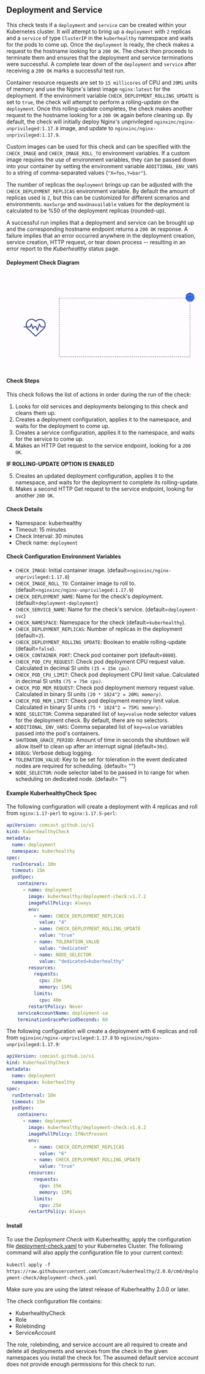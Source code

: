 ## Deployment and Service

This check tests if a `deployment` and `service` can be created within your Kubernetes cluster. It will attempt to bring up a `deployment` with `2` replicas and a `service` of type `ClusterIP` in the `kuberhealthy` namespace and waits for the pods to come up. Once the `deployment` is ready, the check makes a request to the hostname looking for a `200 OK`. The check then proceeds to terminate them and ensures that the deployment and service terminations were successful. A complete tear down of the `deployment` and `service` after receiving a `200 OK` marks a successful test run.

Container resource requests are set to `15 millicores` of CPU and `20Mi` units of memory and use the Nginx's latest image `nginx:latest` for the deployment. If the environment variable `CHECK_DEPLOYMENT_ROLLING_UPDATE` is set to `true`, the check will attempt to perform a rolling-update on the `deployment`. Once this rolling-update completes, the check makes another request to the hostname looking for a `200 OK` again before cleaning up. By default, the check will initially deploy Nginx's unprivileged `nginxinc/nginx-unprivileged:1.17.8` image, and update to `nginxinc/nginx-unprivileged:1.17.9`.

Custom images can be used for this check and can be specified with the `CHECK_IMAGE` and `CHECK_IMAGE_ROLL_TO` environment variables. If a custom image requires the use of environment variables, they can be passed down into your container by setting the environment variable `ADDITIONAL_ENV_VARS` to a string of comma-separated values (`"X=foo,Y=bar"`).

The number of replicas the `deployment` brings up can be adjusted with the `CHECK_DEPLOYMENT_REPLICAS` environment variable. By default the amount of replicas used is `2`, but this can be customized for different scenarios and environments. `maxSurge` and `maxUnavailable` values for the deployment is calculated to be %50 of the deployment replicas (rounded-up).

A successful run implies that a deployment and service can be brought up and the corresponding hostname endpoint returns a `200 OK` response. A failure implies that an error occurred anywhere in the deployment creation, service creation, HTTP request, or tear down process -- resulting in an error report to the _Kuberhealthy_ status page.

#### Deployment Check Diagram

![](../../images/kh-deployment-check.gif)

#### Check Steps

This check follows the list of actions in order during the run of the check:

1.  Looks for old services and deployments belonging to this check and cleans them up.
2.  Creates a deployment configuration, applies it to the namespace, and waits for the deployment to come up.
3.  Creates a service configuration, applies it to the namespace, and waits for the service to come up.
4.  Makes an HTTP Get request to the service endpoint, looking for a `200 OK`.

**IF ROLLING-UPDATE OPTION IS ENABLED**

5.  Creates an updated deployment configuration, applies it to the namespace, and waits for the deployment to complete its rolling-update.
6.  Makes a second HTTP Get request to the service endpoint, looking for another `200 OK`.

#### Check Details

- Namespace: kuberhealthy
- Timeout: 15 minutes
- Check Interval: 30 minutes
- Check name: `deployment`

#### Check Configuration Environment Variables

- `CHECK_IMAGE`: Initial container image. (default=`nginxinc/nginx-unprivileged:1.17.8`)
- `CHECK_IMAGE_ROLL_TO`: Container image to roll to. (default=`nginxinc/nginx-unprivileged:1.17.9`)
- `CHECK_DEPLOYMENT_NAME`: Name for the check's deployment. (default=`deployment-deployment`)
- `CHECK_SERVICE_NAME`: Name for the check's service. (default=`deployment-svc`)
- `CHECK_NAMESPACE`: Namespace for the check (default=`kuberhealthy`).
- `CHECK_DEPLOYMENT_REPLICAS`: Number of replicas in the deployment (default=`2`).
- `CHECK_DEPLOYMENT_ROLLING_UPDATE`: Boolean to enable rolling-update (default=`false`).
- `CHECK_CONTAINER_PORT`: Check pod container port (default=`8080`).
- `CHECK_POD_CPU_REQUEST`: Check pod deployment CPU request value. Calculated in decimal SI units `(15 = 15m cpu)`.
- `CHECK_POD_CPU_LIMIT`: Check pod deployment CPU limit value. Calculated in decimal SI units `(75 = 75m cpu)`.
- `CHECK_POD_MEM_REQUEST`: Check pod deployment memory request value. Calculated in binary SI units `(20 * 1024^2 = 20Mi memory)`.
- `CHECK_POD_MEM_LIMIT`: Check pod deployment memory limit value. Calculated in binary SI units `(75 * 1024^2 = 75Mi memory)`.
- `NODE_SELECTOR`: Comma separated list of `key=value` node selector values for the deployment check. By default, there are no selectors.
- `ADDITIONAL_ENV_VARS`: Comma separated list of `key=value` variables passed into the pod's containers.
- `SHUTDOWN_GRACE_PERIOD`: Amount of time in seconds the shutdown will allow itself to clean up after an interrupt signal (default=`30s`).
- `DEBUG`: Verbose debug logging.
- `TOLERATION_VALUE`: Key to be set for toleration in the event dedicated nodes are required for scheduling.
  (default= "")
- `NODE_SELECTOR`: node selector label to be passed in to range for when scheduling on dedicated node.
  (default= "")

#### Example KuberhealthyCheck Spec

The following configuration will create a deployment with 4 replicas and roll from `nginx:1.17-perl` to `nginx:1.17.5-perl`:

```yaml
apiVersion: comcast.github.io/v1
kind: KuberhealthyCheck
metadata:
  name: deployment
  namespace: kuberhealthy
spec:
  runInterval: 10m
  timeout: 15m
  podSpec:
    containers:
      - name: deployment
        image: kuberhealthy/deployment-check:v1.7.2
        imagePullPolicy: Always
        env:
          - name: CHECK_DEPLOYMENT_REPLICAS
            value: "4"
          - name: CHECK_DEPLOYMENT_ROLLING_UPDATE
            value: "true"
          - name: TOLERATION_VALUE
            value: "dedicated"
          - name: NODE_SELECTOR
            value: "dedicated=kuberhealthy"
        resources:
          requests:
            cpu: 25m
            memory: 15Mi
          limits:
            cpu: 40m
        restartPolicy: Never
    serviceAccountName: deployment-sa
    terminationGracePeriodSeconds: 60
```

The following configuration will create a deployment with 6 replicas and roll from `nginxinc/nginx-unprivileged:1.17.8` to `nginxinc/nginx-unprivileged:1.17.9`:

```yaml
apiVersion: comcast.github.io/v1
kind: KuberhealthyCheck
metadata:
  name: deployment
  namespace: kuberhealthy
spec:
  runInterval: 10m
  timeout: 15m
  podSpec:
    containers:
      - name: deployment
        image: kuberhealthy/deployment-check:v1.6.2
        imagePullPolicy: IfNotPresent
        env:
          - name: CHECK_DEPLOYMENT_REPLICAS
            value: "6"
          - name: CHECK_DEPLOYMENT_ROLLING_UPDATE
            value: "true"
        resources:
          requests:
            cpu: 15m
            memory: 15Mi
          limits:
            cpu: 25m
        restartPolicy: Always
```

#### Install

To use the _Deployment Check_ with Kuberhealthy, apply the configuration file [deployment-check.yaml](deployment-check.yaml) to your Kubernetes Cluster. The following command will also apply the configuration file to your current context:

`kubectl apply -f https://raw.githubusercontent.com/Comcast/kuberhealthy/2.0.0/cmd/deployment-check/deployment-check.yaml`

Make sure you are using the latest release of Kuberhealthy 2.0.0 or later.

The check configuration file contains:

- KuberhealthyCheck
- Role
- Rolebinding
- ServiceAccount

The role, rolebinding, and service account are all required to create and delete all deployments and services from the check in the given namespaces you install the check for. The assumed default service account does not provide enough permissions for this check to run.
